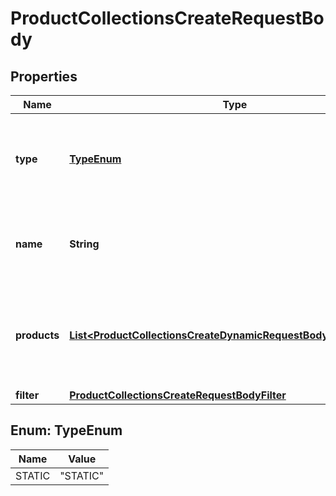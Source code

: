 

# ProductCollectionsCreateRequestBody


## Properties

| Name | Type | Description |
|------------ | ------------- | ------------- |
|**type** | [**TypeEnum**](#TypeEnum) | Show that the product collection is static (manually selected products). |
|**name** | **String** | Unique user-defined product collection name. |
|**products** | [**List&lt;ProductCollectionsCreateDynamicRequestBodyProductsItem&gt;**](ProductCollectionsCreateDynamicRequestBodyProductsItem.md) | Defines a set of products for a &#x60;STATIC&#x60; product collection type. |
|**filter** | [**ProductCollectionsCreateRequestBodyFilter**](ProductCollectionsCreateRequestBodyFilter.md) |  |



## Enum: TypeEnum

| Name | Value |
|---- | -----|
| STATIC | &quot;STATIC&quot; |



